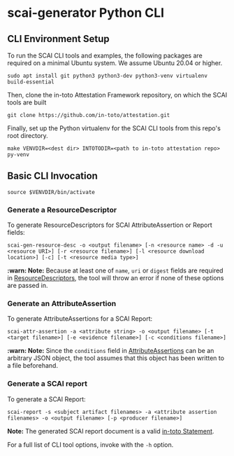 # scai-generator Python CLI

## CLI Environment Setup

To run the SCAI CLI tools and examples, the following packages
are required on a minimal Ubuntu system. We assume Ubuntu 20.04 or higher.

```
sudo apt install git python3 python3-dev python3-venv virtualenv build-essential
```

Then, clone the in-toto Attestation Framework repository, on which the
SCAI tools are built

```
git clone https://github.com/in-toto/attestation.git
```

Finally, set up the Python virtualenv for the SCAI CLI tools from this
repo's root directory.

```
make VENVDIR=<dest dir> INTOTODIR=<path to in-toto attestation repo> py-venv
```

## Basic CLI Invocation

```
source $VENVDIR/bin/activate
```

### Generate a ResourceDescriptor

To generate ResourceDescriptors for SCAI AttributeAssertion or Report fields:
```
scai-gen-resource-desc -o <output filename> [-n <resource name> -d -u <resource URI>] [-r <resource filename>] [-l <resource download location>] [-c] [-t <resource media type>]
```

**:warn: Note:** Because at least one of `name`, `uri` or `digest` fields
are required in [ResourceDescriptors], the tool will throw an error if
none of these options are passed in.

### Generate an AttributeAssertion

To generate AttributeAssertions for a SCAI Report:
```
scai-attr-assertion -a <attribute string> -o <output filename> [-t <target filename>] [-e <evidence filename>] [-c <conditions filename>]
```

**:warn: Note:** Since the `conditions` field in [AttributeAssertions] can
be an arbitrary JSON object, the tool assumes that this object has been
written to a file beforehand.

### Generate a SCAI report

To generate a SCAI Report:
```
scai-report -s <subject artifact filenames> -a <attribute assertion filenames> -o <output filename> [-p <producer filename>]
```

**Note:** The generated SCAI report document is a valid [in-toto Statement].

For a full list of CLI tool options, invoke with the `-h` option.

[in-toto Statement]: https://github.com/in-toto/attestation/blob/main/spec/v1/statement.md
[ResourceDescriptors]: https://github.com/in-toto/attestation/blob/main/spec/v1/resource_descriptor.md
[AttributeAssertions]: https://github.com/in-toto/attestation/blob/main/protos/in_toto_attestation/predicates/scai/v0/scai.proto#L16
[Report]: https://github.com/in-toto/attestation/blob/main/protos/in_toto_attestation/predicates/scai/v0/scai.proto#L28
[SCAI specification]: https://github.com/in-toto/attestation/blob/main/spec/predicates/scai.md
